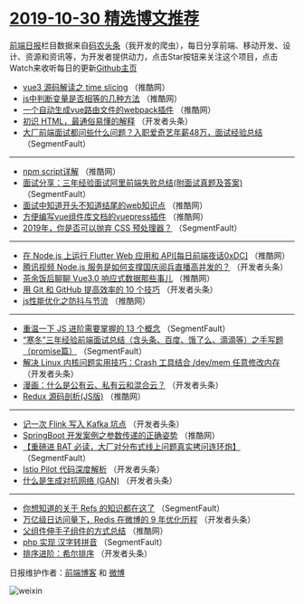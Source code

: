 # [2019-10-30 精选博文推荐](http://hao.caibaojian.com/date/2019/10/30)

[前端日报](http://caibaojian.com/c/news)栏目数据来自[码农头条](http://hao.caibaojian.com/)（我开发的爬虫），每日分享前端、移动开发、设计、资源和资讯等，为开发者提供动力，点击Star按钮来关注这个项目，点击Watch来收听每日的更新[Github主页](https://github.com/kujian/frontendDaily)
* [vue3 源码解读之 time slicing](http://hao.caibaojian.com/129516.html) （推酷网）
* [js中判断变量是否相等的几种方法](http://hao.caibaojian.com/129501.html) （推酷网）
* [一个自动生成vue路由文件的webpack插件](http://hao.caibaojian.com/129505.html) （推酷网）
* [初识 HTML，最通俗易懂的解释](http://hao.caibaojian.com/129492.html) （开发者头条）
* [大厂前端面试都问些什么问题？入职爱奇艺年薪48万，面试经验总结](http://hao.caibaojian.com/129444.html) （SegmentFault）

***
* [npm script详解](http://hao.caibaojian.com/129511.html) （推酷网）
* [面试分享：三年经验面试阿里前端失败总结(附面试真题及答案)](http://hao.caibaojian.com/129445.html) （SegmentFault）
* [面试中知道开头不知道结尾的web知识点](http://hao.caibaojian.com/129512.html) （推酷网）
* [方便编写vue组件库文档的vuepress插件](http://hao.caibaojian.com/129513.html) （推酷网）
* [2019年，你是否可以抛弃 CSS 预处理器？](http://hao.caibaojian.com/129447.html) （SegmentFault）

***
* [在 Node.js 上运行 Flutter Web 应用和 API[每日前端夜话0xDC]](http://hao.caibaojian.com/129504.html) （推酷网）
* [腾讯视频 Node.js 服务是如何支撑国庆阅兵直播高并发的？](http://hao.caibaojian.com/129463.html) （开发者头条）
* [茶余饭后聊聊 Vue3.0 响应式数据那些事儿](http://hao.caibaojian.com/129500.html) （推酷网）
* [用 Git 和 GitHub 提高效率的 10 个技巧](http://hao.caibaojian.com/129467.html) （开发者头条）
* [js性能优化之防抖与节流](http://hao.caibaojian.com/129502.html) （推酷网）

***
* [重温一下 JS 进阶需要掌握的 13 个概念](http://hao.caibaojian.com/129446.html) （SegmentFault）
* [“寒冬”三年经验前端面试总结（含头条、百度、饿了么、滴滴等）之手写题（promise篇）](http://hao.caibaojian.com/129457.html) （SegmentFault）
* [解决 Linux 内核问题实用技巧：Crash 工具结合 /dev/mem 任意修改内存](http://hao.caibaojian.com/129489.html) （开发者头条）
* [漫画：什么是公有云、私有云和混合云？](http://hao.caibaojian.com/129468.html) （开发者头条）
* [Redux 源码剖析(JS版)](http://hao.caibaojian.com/129503.html) （推酷网）

***
* [记一次 Flink 写入 Kafka 坑点](http://hao.caibaojian.com/129479.html) （开发者头条）
* [SpringBoot 开发案例之参数传递的正确姿势](http://hao.caibaojian.com/129514.html) （推酷网）
* [【重磅进 BAT 必读，大厂对分布式线上问题真实拷问连环炮】](http://hao.caibaojian.com/129458.html) （SegmentFault）
* [Istio Pilot 代码深度解析](http://hao.caibaojian.com/129490.html) （开发者头条）
* [什么是生成对抗网络 (GAN)](http://hao.caibaojian.com/129469.html) （开发者头条）

***
* [你想知道的关于 Refs 的知识都在这了](http://hao.caibaojian.com/129448.html) （SegmentFault）
* [万亿级日访问量下，Redis 在微博的 9 年优化历程](http://hao.caibaojian.com/129480.html) （开发者头条）
* [父组件伸手子组件的方式总结](http://hao.caibaojian.com/129515.html) （推酷网）
* [php 实现 汉字转拼音](http://hao.caibaojian.com/129459.html) （SegmentFault）
* [排序进阶：希尔排序](http://hao.caibaojian.com/129491.html) （开发者头条）

日报维护作者：[前端博客](http://caibaojian.com/) 和 [微博](http://caibaojian.com/go/weibo)

![weixin](https://user-images.githubusercontent.com/3055447/38468989-651132ac-3b80-11e8-8e6b-15122322a9d7.png)